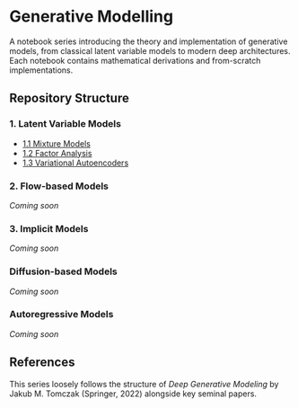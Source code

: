 # Generative Modelling

A notebook series introducing the theory and implementation of generative models, from classical latent variable models to modern deep architectures. Each notebook contains mathematical derivations and from-scratch implementations.

## Repository Structure

### 1. Latent Variable Models
- [1.1 Mixture Models](./1.%20Latent%20Variable%20Models/1.1%20Mixture%20Models.ipynb/)
- [1.2 Factor Analysis](./1.%20Latent%20Variable%20Models/1.2%20Factor%20Analysis.ipynb)
- [1.3 Variational Autoencoders](./1.%20Latent%20Variable%20Models/1.3%20Variational%20Autoencoders.ipynb)

### 2. Flow-based Models
*Coming soon*

### 3. Implicit Models
*Coming soon*

### Diffusion-based Models
*Coming soon*

### Autoregressive Models
*Coming soon*

## References
This series loosely follows the structure of *Deep Generative Modeling* by Jakub M. Tomczak (Springer, 2022) alongside key seminal papers.